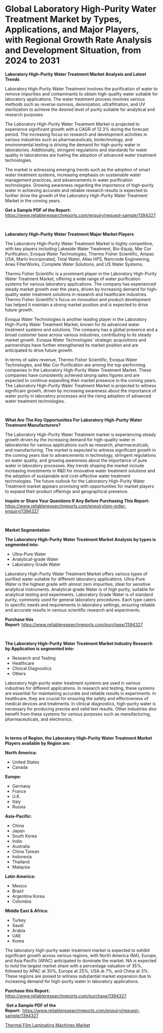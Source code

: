 <p><h1>Global Laboratory High-Purity Water Treatment Market by Types, Applications, and Major Players, with Regional Growth Rate Analysis and Development Situation, from 2024 to 2031</h1></p><p><strong>Laboratory High-Purity Water Treatment Market Analysis and Latest Trends</strong></p>
<p><p>Laboratory High-Purity Water Treatment involves the purification of water to remove impurities and contaminants to obtain high-quality water suitable for laboratory applications. The water treatment process involves various methods such as reverse osmosis, deionization, ultrafiltration, and UV sterilization to achieve the desired level of purity suitable for analytical and research purposes.</p><p>The Laboratory High-Purity Water Treatment Market is projected to experience significant growth with a CAGR of 12.3% during the forecast period. The increasing focus on research and development activities in various industries such as pharmaceuticals, biotechnology, and environmental testing is driving the demand for high-purity water in laboratories. Additionally, stringent regulations and standards for water quality in laboratories are fueling the adoption of advanced water treatment technologies.</p><p>The market is witnessing emerging trends such as the adoption of smart water treatment systems, increasing emphasis on sustainable water management practices, and advancements in water purification technologies. Growing awareness regarding the importance of high-purity water in achieving accurate and reliable research results is expected to further drive the growth of the Laboratory High-Purity Water Treatment Market in the coming years.</p></p>
<p><strong>Get a Sample PDF of the Report:&nbsp;</strong> <a href="https://www.reliableresearchreports.com/enquiry/request-sample/1394327">https://www.reliableresearchreports.com/enquiry/request-sample/1394327</a></p>
<p>&nbsp;</p>
<p><strong>Laboratory High-Purity Water Treatment Major Market Players</strong></p>
<p><p>The Laboratory High-Purity Water Treatment Market is highly competitive, with key players including Lakeside Water Treatment, Bio-Equip, Mar Cor Purification, Evoqua Water Technologies, Thermo Fisher Scientific, Ampac USA, Marlo Incorporated, Total Water, Atlas HPS, Nancrede Engineering, Aries FilterWorks, Complete Water Solutions, and US Water Systems.</p><p>Thermo Fisher Scientific is a prominent player in the Laboratory High-Purity Water Treatment Market, offering a wide range of water purification systems for various laboratory applications. The company has experienced steady market growth over the years, driven by increasing demand for high-quality water treatment solutions in research and healthcare industries. Thermo Fisher Scientific's focus on innovation and product development has helped it maintain a strong market position and is expected to drive future growth.</p><p>Evoqua Water Technologies is another leading player in the Laboratory High-Purity Water Treatment Market, known for its advanced water treatment systems and solutions. The company has a global presence and a broad customer base across various industries, contributing to its steady market growth. Evoqua Water Technologies' strategic acquisitions and partnerships have further strengthened its market position and are anticipated to drive future growth.</p><p>In terms of sales revenue, Thermo Fisher Scientific, Evoqua Water Technologies, and Mar Cor Purification are among the top-performing companies in the Laboratory High-Purity Water Treatment Market. These companies have consistently achieved strong sales figures and are expected to continue expanding their market presence in the coming years. The Laboratory High-Purity Water Treatment Market is projected to witness significant growth, driven by increasing awareness about the importance of water purity in laboratory processes and the rising adoption of advanced water treatment technologies.</p></p>
<p>&nbsp;</p>
<p><strong>What Are The Key Opportunities For Laboratory High-Purity Water Treatment Manufacturers?</strong></p>
<p><p>The Laboratory High-Purity Water Treatment market is experiencing steady growth driven by the increasing demand for high-quality water in laboratories for various applications such as research, pharmaceuticals, and manufacturing. The market is expected to witness significant growth in the coming years due to advancements in technology, stringent regulations on water quality, and growing awareness about the importance of pure water in laboratory processes. Key trends shaping the market include increasing investments in R&D for innovative water treatment solutions and the adoption of sustainable and cost-effective water treatment technologies. The future outlook for the Laboratory High-Purity Water Treatment market appears promising with opportunities for market players to expand their product offerings and geographical presence.</p></p>
<p><strong>Inquire or Share Your Questions If Any Before Purchasing This Report:</strong> <a href="https://www.reliableresearchreports.com/enquiry/pre-order-enquiry/1394327">https://www.reliableresearchreports.com/enquiry/pre-order-enquiry/1394327</a></p>
<p>&nbsp;</p>
<p><strong>Market Segmentation</strong></p>
<p><strong>The Laboratory High-Purity Water Treatment Market Analysis by types is segmented into:</strong></p>
<p><ul><li>Ultra-Pure Water</li><li>Analytical-grade Water</li><li>Laboratory Grade Water</li></ul></p>
<p><p>Laboratory High-Purity Water Treatment Market offers various types of purified water suitable for different laboratory applications. Ultra-Pure Water is the highest grade with almost zero impurities, ideal for sensitive analytical instruments. Analytical-grade Water is of high purity, suitable for analytical testing and experiments. Laboratory Grade Water is of standard purity, commonly used for general laboratory procedures. Each type caters to specific needs and requirements in laboratory settings, ensuring reliable and accurate results in various scientific research and experiments.</p></p>
<p><strong>Purchase this Report:&nbsp;</strong><a href="https://www.reliableresearchreports.com/purchase/1394327">https://www.reliableresearchreports.com/purchase/1394327</a></p>
<p>&nbsp;</p>
<p><strong>The Laboratory High-Purity Water Treatment Market Industry Research by Application is segmented into:</strong></p>
<p><ul><li>Research and Testing</li><li>Healthcare</li><li>Clinical Diagnostics</li><li>Others</li></ul></p>
<p><p>Laboratory high-purity water treatment systems are used in various industries for different applications. In research and testing, these systems are essential for maintaining accurate and reliable results in experiments. In healthcare, they are crucial for ensuring the safety and effectiveness of medical devices and treatments. In clinical diagnostics, high-purity water is necessary for producing precise and valid test results. Other industries also benefit from these systems for various purposes such as manufacturing, pharmaceuticals, and electronics.</p></p>
<p>&nbsp;</p>
<p><strong>In terms of Region, the Laboratory High-Purity Water Treatment Market Players available by Region are:</strong></p>
<p>
    <p> <strong> North America: </strong>
        <ul>
            <li>United States</li>
            <li>Canada</li>
        </ul>
        </p> 
    <p> <strong> Europe: </strong>
        <ul>
            <li>Germany</li>
            <li>France</li>
            <li>U.K.</li>
            <li>Italy</li>
            <li>Russia</li>
        </ul>
        </p> 
    <p> <strong> Asia-Pacific: </strong>
        <ul>
            <li>China</li>
            <li>Japan</li>
            <li>South Korea</li>
            <li>India</li>
            <li>Australia</li>
            <li>China Taiwan</li>
            <li>Indonesia</li>
            <li>Thailand</li>
            <li>Malaysia</li>
        </ul>
        </p> 
    <p> <strong> Latin America: </strong>
        <ul>
            <li>Mexico</li>
            <li>Brazil</li>
            <li>Argentina Korea</li>
            <li>Colombia</li>
        </ul>
        </p> 
    <p> <strong> Middle East & Africa: </strong>
        <ul>
            <li>Turkey</li>
            <li>Saudi</li>
            <li>Arabia</li>
            <li>UAE</li>
            <li>Korea</li>
        </ul>
    </p>
    </p>
<p><p>The laboratory high-purity water treatment market is expected to exhibit significant growth across various regions, with North America (NA), Europe, and Asia Pacific (APAC) anticipated to dominate the market. NA is expected to hold the largest market share with a percentage valuation of 35%, followed by APAC at 30%, Europe at 25%, USA at 7%, and China at 3%. These regions are poised to witness substantial market expansion due to increasing demand for high-purity water in laboratory applications.</p></p>
<p><strong>Purchase this Report: </strong><a href="https://www.reliableresearchreports.com/purchase/1394327">https://www.reliableresearchreports.com/purchase/1394327</a></p>
<p>&nbsp;<strong>Get a Sample PDF of the Report:&nbsp;&nbsp;</strong><a href="https://www.reliableresearchreports.com/enquiry/request-sample/1394327">https://www.reliableresearchreports.com/enquiry/request-sample/1394327</a></p>
<p><strong></strong></p>
<p><p><a href="https://medium.com/@nasiradams2018/thermal-film-laminating-machines-market-research-report-its-history-and-forecast-2024-to-2031-1a620ee6a7d0">Thermal Film Laminating Machines Market</a></p></p>